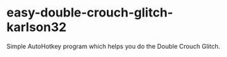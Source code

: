 # easy-double-crouch-glitch-karlson32
Simple AutoHotkey program which helps you do the Double Crouch Glitch.
